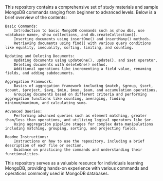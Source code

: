 This repository contains a comprehensive set of study materials and sample MongoDB commands ranging from beginner to advanced levels. Below is a brief overview of the contents:

    Basic Commands:
        Introduction to basic MongoDB commands such as show dbs, use <database name>, show collections, and db.createCollection().
        Inserting documents using insertOne() and insertMany() methods.
        Retrieving documents using find() with various query conditions like equality, inequality, sorting, limiting, and counting.

    Updating and Deleting Documents:
        Updating documents using updateOne(), update(), and $set operator.
        Deleting documents with deleteOne() method.
        Additional operations like incrementing a field value, renaming fields, and adding subdocuments.

    Aggregation Framework:
        Basics of aggregation framework including $match, $group, $sort, $count, $project, $avg, $min, $max, $sum, and accumulation operations.
        Grouping documents based on different criteria and performing aggregation functions like counting, averaging, finding minimum/maximum, and calculating sums.

    Advanced Queries:
        Performing advanced queries such as element matching, greater than/less than operations, and utilizing logical operators like $or.
        Using aggregation pipeline stages for complex data manipulations including matching, grouping, sorting, and projecting fields.

    Readme Instructions:
        Instructions on how to use the repository, including a brief description of each file or section.
        Guidance on practicing the commands and understanding their functionalities.

This repository serves as a valuable resource for individuals learning MongoDB, providing hands-on experience with various commands and operations commonly used in MongoDB databases.
